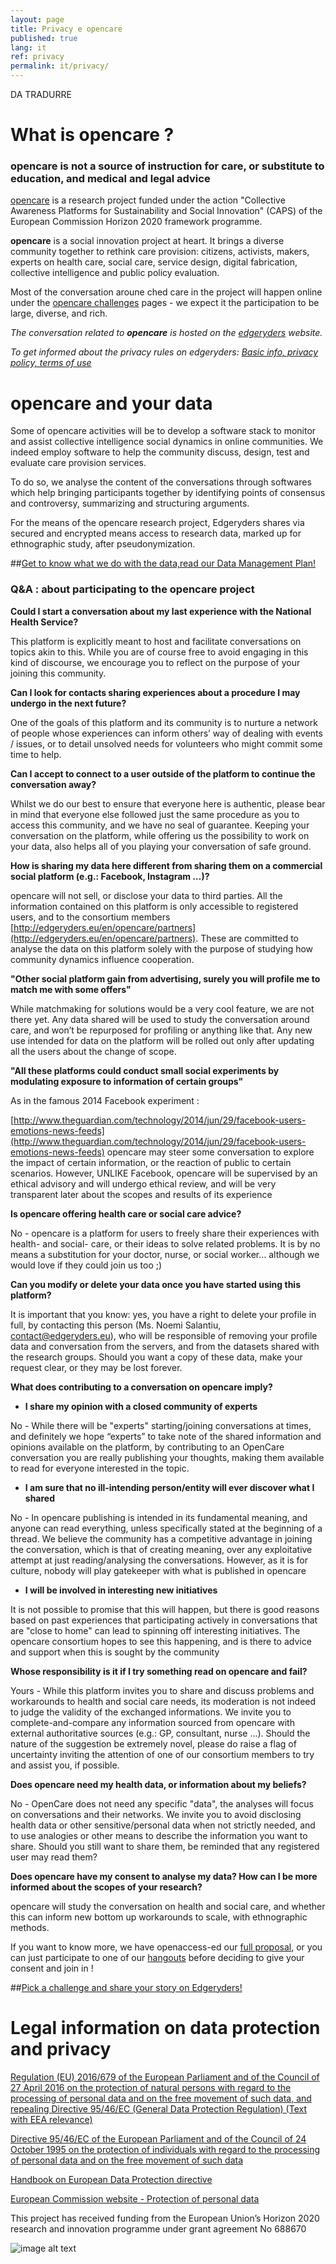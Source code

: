 ```yaml
---
layout: page
title: Privacy e opencare
published: true
lang: it
ref: privacy
permalink: it/privacy/
---
```


DA TRADURRE

# What is opencare ?

### opencare is not a source of instruction for care, or substitute to education, and **medical and legal advice** 

[opencare](http://opencare.cc) is a research project funded under the action "Collective Awareness Platforms for Sustainability and Social Innovation" (CAPS) of the European Commission Horizon 2020 framework programme. 

**opencare** is a social innovation project at heart. It brings a diverse community together to rethink care provision: citizens, activists, makers, experts on health care, social care, service design, digital fabrication, collective intelligence and public policy evaluation. 

Most of the conversation aroune ched care in the project will happen online under the [opencare challenges](https://edgeryders.eu/en/op3ncare/helping-one-another-to-discover-what-is) pages - we expect it the participation to be large, diverse, and rich. 

*The conversation related to **opencare** is hosted on the [edgeryders](http://edgeryders.eu/) website.*

*To get informed about the privacy rules on edgeryders: [Basic info, privacy policy, terms of use](https://edgeryders.eu/edgeryders-lbg/privacy-policy-and-terms-of-use)*

# opencare and your data

Some of opencare activities will be to develop a software stack to monitor and assist collective intelligence social dynamics in online communities. We indeed employ software to help the community discuss, design, test and evaluate care provision services. 

To do so, we analyse the content of the conversations through softwares which help bringing participants together by identifying points of consensus and controversy, summarizing and structuring arguments. 

For the means of the opencare research project, Edgeryders shares via secured and encrypted means access to research data, marked up for ethnographic study, after pseudonymization.

##[Get to know what we do with the data,read our Data Management Plan!](https://drive.google.com/open?id=0B_vWawrKpTaFQjczaGtkVDZZdW8)

### Q&A : about participating to the opencare project

**Could I start a conversation about my last experience with the National Health Service?**

This platform is explicitly meant to host and facilitate conversations on topics akin to this. While you are of course free to avoid engaging in this kind of discourse, we encourage you to reflect on the purpose of your joining this community.

**Can I look for contacts sharing experiences about a procedure I may undergo in the next future?**

One of the goals of this platform and its community is to nurture a network of people whose experiences can inform others’ way of dealing with events / issues, or to detail unsolved needs for volunteers who might commit some time to help.

**Can I  accept to connect to a user outside of the platform to continue the conversation away?**

Whilst we do our best to ensure that everyone here is authentic, please bear in mind that everyone else followed just the same procedure as you to access this community, and we have no seal of guarantee. Keeping your conversation on the platform, while offering us the possibility to work on your data, also helps all of you playing your conversation of safe ground.

**How is sharing my data here different from sharing them on a commercial social platform (e.g.: Facebook, Instagram …)?**

opencare will not sell, or disclose your data to third parties. All the information contained on this platform is only accessible to registered users, and to the consortium members [http://edgeryders.eu/en/opencare/partners](http://edgeryders.eu/en/opencare/partners). These are committed to analyse the data on this platform solely with the purpose of studying how community dynamics influence cooperation.

**"Other social platform gain from advertising, surely you will profile me to match me with some offers"**

While matchmaking for solutions would be a very cool feature, we are not there yet. Any data shared will be used to study the conversation around care, and won’t be repurposed for profiling or anything like that. Any new use intended for data on the platform will be rolled out only after updating all the users about the change of scope.

**"All these platforms could conduct small social experiments by modulating exposure to information of certain groups"**

As in the famous 2014 Facebook experiment :

[http://www.theguardian.com/technology/2014/jun/29/facebook-users-emotions-news-feeds](http://www.theguardian.com/technology/2014/jun/29/facebook-users-emotions-news-feeds)  opencare may steer some conversation to explore the impact of certain information, or the reaction of public to certain scenarios. However, UNLIKE Facebook, opencare will be supervised by an ethical advisory and will undergo ethical review, and will be very transparent later about the scopes and results of its experience

**Is opencare offering health care or social care advice?**

No - opencare is a platform for users to freely share their experiences with health- and social- care, or their ideas to solve related problems. It is by no means a substitution for your doctor, nurse, or social worker… although we would love if they could join us too ;)

**Can you modify or delete your data once you have started using this platform?**

It is important that you know: yes, you have a right to delete your profile in full, by contacting this person (Ms. Noemi Salantiu, contact@edgeryders.eu), who will be responsible of removing your profile data and conversation from the servers, and from the datasets shared with the research groups. Should you want a copy of these data, make your request clear, or they may be lost forever.

**What does contributing to a conversation on opencare imply?**

* **I share my opinion with a closed community of experts**

No - While there will be "experts" starting/joining conversations at times, and definitely we hope “experts” to take note of the shared information and opinions available on the platform, by contributing to an OpenCare conversation you are really publishing your thoughts, making them available to read for everyone interested in the topic.

* **I am sure that no ill-intending person/entity will ever discover what I shared**

No - In opencare publishing is intended in its fundamental meaning, and anyone can read everything, unless specifically stated at the beginning of a thread. We believe the community has a competitive advantage in joining the conversation, which is that of creating meaning, over any exploitative attempt at just reading/analysing the conversations. However, as it is for culture, nobody will play gatekeeper with what is published in opencare

* **I will be involved in interesting new initiatives**

It is not possible to promise that this will happen, but there is good reasons based on past experiences that participating actively in conversations that are "close to home" can lead to spinning off interesting initiatives. The opencare consortium hopes to see this happening, and is there to advice and support when this is sought by the community

**Whose responsibility is it if I try something read on opencare and fail?**

Yours - While this platform invites you to share and discuss problems and workarounds to health and social care needs, its moderation is not indeed to judge the validity of the exchanged informations. We invite you to complete-and-compare any information sourced from opencare with external authoritative sources (e.g.: GP, consultant, nurse …). Should the nature of the suggestion be extremely novel, please do raise a flag of uncertainty inviting the attention of one of our consortium members to try and assist you, if possible.

**Does opencare need my health data, or information about my beliefs?**

No - OpenCare does not need any specific "data", the analyses will focus on conversations and their networks. We invite you to avoid disclosing health data or other sensitive/personal data when not strictly needed, and to use analogies or other means to describe the information you want to share. Should you still want to share them, be reminded that any registered user may read them?

**Does opencare have my consent to analyse my data? How can I be more informed about the scopes of your research?**

opencare will study the conversation on health and social care, and whether this can inform new bottom up workarounds to scale, with ethnographic methods.

If you want to know more, we have openaccess-ed our [full proposal](https://edgeryders.eu/en/opencare/project), or you can just participate to one of our [hangouts](https://edgeryders.eu/en/op3ncare/op3n-meetups) before deciding to give your consent and join in !

##[Pick a challenge and share your story on Edgeryders!](https://edgeryders.eu/en/op3ncare/helping-one-another-to-discover-what-is)

# Legal information on data protection and privacy

[Regulation (EU) 2016/679 of the European Parliament and of the Council of 27 April 2016 on the protection of natural persons with regard to the processing of personal data and on the free movement of such data, and repealing Directive 95/46/EC (General Data Protection Regulation) (Text with EEA relevance)](http://eur-lex.europa.eu/legal-content/EN/TXT/?uri=uriserv:OJ.L_.2016.119.01.0001.01.ENG&toc=OJ:L:2016:119:TOC)

[Directive 95/46/EC of the European Parliament and of the Council of 24 October 1995 on the protection of individuals with regard to the processing of personal data and on the free movement of such data](http://eur-lex.europa.eu/legal-content/EN/TXT/?uri=celex:31995L0046)

[Handbook on European Data Protection directive](http://www.echr.coe.int/Documents/Handbook_data_protection_ENG.pdf)

[European Commission website - Protection of personal data](http://ec.europa.eu/justice/data-protection/) 

This project has received funding from the European Union’s Horizon 2020 research and innovation programme under grant agreement No 688670

![image alt text](image_0.jpg)

